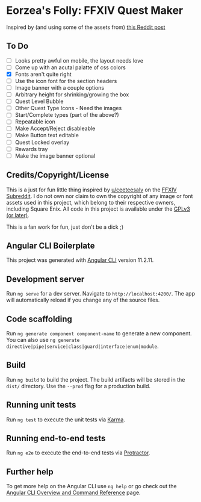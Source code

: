 # Eorzea's Folly: FFXIV Quest Maker

Inspired by (and using some of the assets from) [this Reddit post](https://www.reddit.com/r/ffxiv/comments/n4mcd7/i_created_a_custom_quest_template_thought_you_all/)

## To Do

- [ ] Looks pretty awful on mobile, the layout needs love
- [ ] Come up with an acutal palatte of css colors
- [x] Fonts aren't quite right
- [ ] Use the icon font for the section headers
- [ ] Image banner with a couple options
- [ ] Arbitrary height for shrinking/growing the box
- [ ] Quest Level Bubble
- [ ] Other Quest Type Icons - Need the images
- [ ] Start/Complete types (part of the above?)
- [ ] Repeatable icon
- [ ] Make Accept/Reject disableable
- [ ] Make Button text editable
- [ ] Quest Locked overlay
- [ ] Rewards tray
- [ ] Make the image banner optional

## Credits/Copyright/License

This is a just for fun little thing inspired by [u/ceeteesalv](https://www.reddit.com/user/ceeteesalv) on the [FFXIV Subreddit](https://www.reddit.com/r/ffxiv/). I do not own nor claim to own the copyright of any image or font assets used in this project, which belong to their respective owners, including Square Enix. All code in this project is available under the [GPLv3 (or later)](https://www.gnu.org/licenses/gpl-3.0.en.html).

This is a fan work for fun, just don't be a dick ;)

## Angular CLI Boilerplate

This project was generated with [Angular CLI](https://github.com/angular/angular-cli) version 11.2.11.

## Development server

Run `ng serve` for a dev server. Navigate to `http://localhost:4200/`. The app will automatically reload if you change any of the source files.

## Code scaffolding

Run `ng generate component component-name` to generate a new component. You can also use `ng generate directive|pipe|service|class|guard|interface|enum|module`.

## Build

Run `ng build` to build the project. The build artifacts will be stored in the `dist/` directory. Use the `--prod` flag for a production build.

## Running unit tests

Run `ng test` to execute the unit tests via [Karma](https://karma-runner.github.io).

## Running end-to-end tests

Run `ng e2e` to execute the end-to-end tests via [Protractor](http://www.protractortest.org/).

## Further help

To get more help on the Angular CLI use `ng help` or go check out the [Angular CLI Overview and Command Reference](https://angular.io/cli) page.
